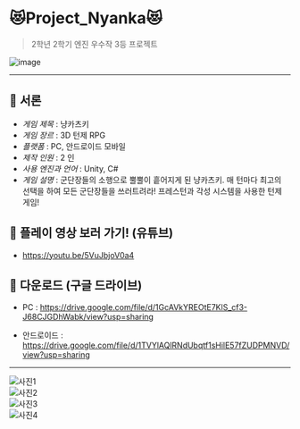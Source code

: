 # 😻Project_Nyanka😻
> 2학년 2학기 엔진 우수작 3등 프로젝트

![image](https://user-images.githubusercontent.com/72392141/210330558-e82250f4-9f14-468d-8bfc-05ad6ac918b9.png)

---

## 🍰 서론

- *게임 제목* : 냥카츠키
- *게임 장르* : 3D 턴제 RPG
- *플랫폼* : PC, 안드로이드 모바일
- *제작 인원* : 2 인
- *사용 엔진과 언어* : Unity, C#
- *게임 설명* : 군단장들의 소행으로 뿔뿔이 흩어지게 된 냥카츠키. 매 턴마다 최고의 선택을 하여 모든 군단장들을 쓰러트려라! 프레스턴과 각성 시스템을 사용한 턴제 게임!

## 🍰 플레이 영상 보러 가기! (유튜브)

- <https://youtu.be/5VuJbjoV0a4>

## 🍰 다운로드 (구글 드라이브)

- PC : <https://drive.google.com/file/d/1GcAVkYREOtE7KlS_cf3-J68CJGDhWabk/view?usp=sharing>

- 안드로이드 : <https://drive.google.com/file/d/1TVYlAQlRNdUbqtf1sHilE57fZUDPMNVD/view?usp=sharing>

---

![사진1](https://user-images.githubusercontent.com/72392141/210330245-bf3a9539-f088-4362-83c5-7a4e474cf74f.png)<br/>
![사진2](https://user-images.githubusercontent.com/72392141/210330254-0e5d155b-0957-4987-8461-b1380e0cd689.png)<br/>
![사진3](https://user-images.githubusercontent.com/72392141/210330256-60d27b2a-013b-4480-b7b5-b2097b102b13.png)<br/>
![사진4](https://user-images.githubusercontent.com/72392141/210330265-e6247b4e-d615-4c43-8cde-2dc91a198117.png)<br/>
